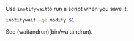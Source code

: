 Use ```inotifywait```to run a script when you save it.

```bash
inotifywait -qe modify $1
```

See (waitandrun)[bin/waitandrun).



	
